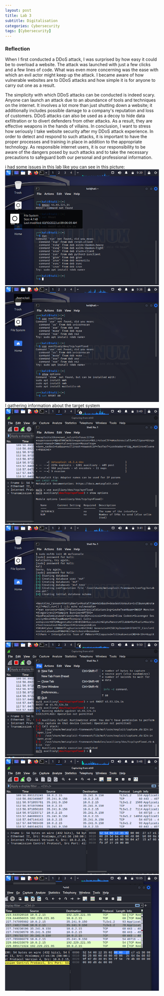 ```yaml
---
layout: post
title: Lab 3
subtitle: Digitalisation
categories: Cybersecurity
tags: [Cybersecurity]
---
```



### Reflection

When I first conducted a DDoS attack, I was surprised by how easy it could be to overload a website. The attack was launched with just a few clicks and a few lines of code. What was even more concerning was the ease with which an evil actor might keep up the attack. I became aware of how vulnerable websites are to DDoS attacks and how simple it is for anyone to carry out one as a result.

The simplicity with which DDoS attacks can be conducted is indeed scary. Anyone can launch an attack due to an abundance of tools and techniques on the internet. It involves a lot more than just shutting down a website; it additionally includes possible damage to a company's reputation and loss of customers.
DDoS attacks can also be used as a decoy to hide data exfiltration or to divert defenders from other attacks. As a result, they are effective weapons in the hands of villains.
In conclusion, I want to stress how seriously I take website security after my DDoS attack experience. In order to detect and respond to such attacks, it is important to have the proper processes and training in place in addition to the appropriate technology. As responsible internet users, it is our responsibility to be aware of the dangers posed by such attacks and to take the necessary precautions to safeguard both our personal and professional information.



i had some issues in this lab like you can see in this picture:
![datacamp certification](/assets/images/banners/lab3/2.png)
![datacamp certification](/assets/images/banners/lab3/begining.png)
   I gathering information about  the  target system
![datacamp certification](/assets/images/banners/lab3/database2.png)
![datacamp certification](/assets/images/banners/lab3/database.png)
![datacamp certification](/assets/images/banners/lab3/lab3database3.png)
![datacamp certification](/assets/images/banners/lab3/wireshark.png)
![datacamp certification](/assets/images/banners/lab3/wiresharke2.png)

